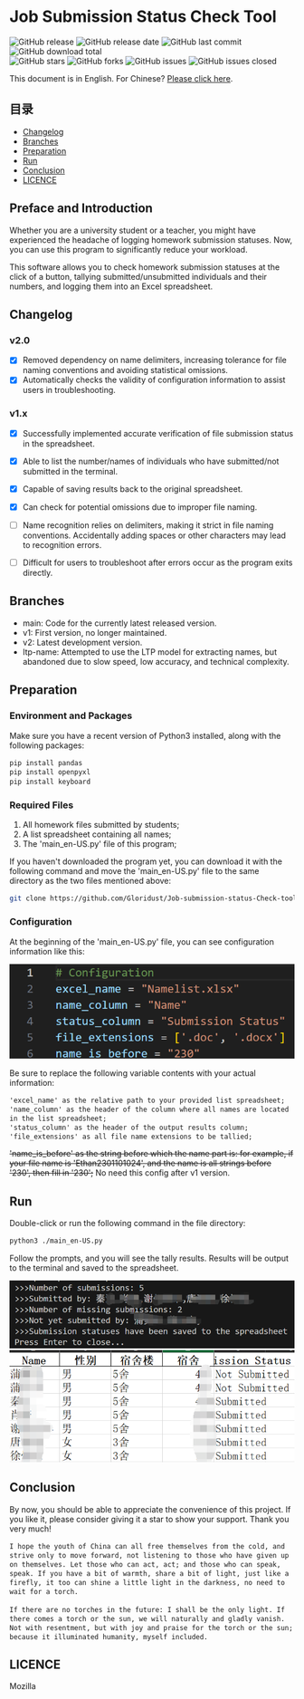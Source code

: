 # Job Submission Status Check Tool

![GitHub release](https://img.shields.io/github/v/release/Gloridust/Job-submission-status-Check-tool?style=flat-square)
![GitHub release date](https://img.shields.io/github/release-date/Gloridust/Job-submission-status-Check-tool?style=flat-square)
![GitHub last commit](https://img.shields.io/github/last-commit/Gloridust/Job-submission-status-Check-tool?style=flat-square)
![GitHub download total](https://img.shields.io/github/downloads/Gloridust/Job-submission-status-Check-tool/total?style=flat-square)  
![GitHub stars](https://img.shields.io/github/stars/Gloridust/Job-submission-status-Check-tool?style=flat-square)
![GitHub forks](https://img.shields.io/github/forks/Gloridust/Job-submission-status-Check-tool?style=flat-square)
![GitHub issues](https://img.shields.io/github/issues/Gloridust/Job-submission-status-Check-tool?style=flat-square)
![GitHub issues closed](https://img.shields.io/github/issues-closed/Gloridust/Job-submission-status-Check-tool?style=flat-square)  

This document is in English. For Chinese? [Please click here](README.md).

## 目录

- [Changelog](#changelog)
- [Branches](#branches)
- [Preparation](#preparation)
- [Run](#run)
- [Conclusion](#conclusion)
- [LICENCE](#licence)

## Preface and Introduction

Whether you are a university student or a teacher, you might have experienced the headache of logging homework submission statuses. Now, you can use this program to significantly reduce your workload.

This software allows you to check homework submission statuses at the click of a button, tallying submitted/unsubmitted individuals and their numbers, and logging them into an Excel spreadsheet.

## Changelog

### v2.0

- [x] Removed dependency on name delimiters, increasing tolerance for file naming conventions and avoiding statistical omissions.
- [x] Automatically checks the validity of configuration information to assist users in troubleshooting.

### v1.x

- [x] Successfully implemented accurate verification of file submission status in the spreadsheet.
- [x] Able to list the number/names of individuals who have submitted/not submitted in the terminal.
- [x] Capable of saving results back to the original spreadsheet.
- [x] Can check for potential omissions due to improper file naming.

- [ ] Name recognition relies on delimiters, making it strict in file naming conventions. Accidentally adding spaces or other characters may lead to recognition errors.
- [ ] Difficult for users to troubleshoot after errors occur as the program exits directly.

## Branches

- main: Code for the currently latest released version.
- v1: First version, no longer maintained.
- v2: Latest development version.
- ltp-name: Attempted to use the LTP model for extracting names, but abandoned due to slow speed, low accuracy, and technical complexity.

## Preparation

### Environment and Packages

Make sure you have a recent version of Python3 installed, along with the following packages:

```bash
pip install pandas
pip install openpyxl
pip install keyboard
```

### Required Files

1. All homework files submitted by students;
2. A list spreadsheet containing all names;
3. The 'main_en-US.py' file of this program;

If you haven't downloaded the program yet, you can download it with the following command and move the 'main_en-US.py' file to the same directory as the two files mentioned above:

```bash
git clone https://github.com/Gloridust/Job-submission-status-Check-tool.git
```

### Configuration

At the beginning of the 'main_en-US.py' file, you can see configuration information like this:

![config.png](./src/config_en-US.png)

Be sure to replace the following variable contents with your actual information:

    'excel_name' as the relative path to your provided list spreadsheet;
    'name_column' as the header of the column where all names are located in the list spreadsheet;
    'status_column' as the header of the output results column;
    'file_extensions' as all file name extensions to be tallied;

~~'name_is_before' as the string before which the name part is: for example, if your file name is 'Ethan2301101024', and the name is all strings before '230', then fill in '230';~~ No need this config after v1 version.

## Run

Double-click or run the following command in the file directory:

```bash
python3 ./main_en-US.py
```

Follow the prompts, and you will see the tally results. Results will be output to the terminal and saved to the spreadsheet.

![result](./src/result_en-US.png)
![table](./src/table_en-US.png)

## Conclusion

By now, you should be able to appreciate the convenience of this project. If you like it, please consider giving it a star to show your support. Thank you very much!

    I hope the youth of China can all free themselves from the cold, and strive only to move forward, not listening to those who have given up on themselves. Let those who can act, act; and those who can speak, speak. If you have a bit of warmth, share a bit of light, just like a firefly, it too can shine a little light in the darkness, no need to wait for a torch.

    If there are no torches in the future: I shall be the only light. If there comes a torch or the sun, we will naturally and gladly vanish. Not with resentment, but with joy and praise for the torch or the sun; because it illuminated humanity, myself included.

## LICENCE

Mozilla